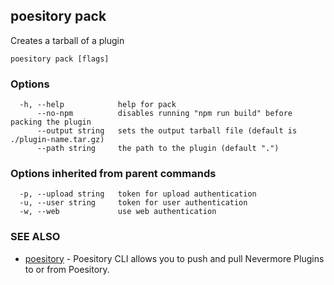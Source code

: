 ## poesitory pack

Creates a tarball of a plugin

```
poesitory pack [flags]
```

### Options

```
  -h, --help            help for pack
      --no-npm          disables running "npm run build" before packing the plugin
      --output string   sets the output tarball file (default is ./plugin-name.tar.gz)
      --path string     the path to the plugin (default ".")
```

### Options inherited from parent commands

```
  -p, --upload string   token for upload authentication
  -u, --user string     token for user authentication
  -w, --web             use web authentication
```

### SEE ALSO

* [poesitory](poesitory.md)	 - Poesitory CLI allows you to push and pull Nevermore Plugins to or from Poesitory.


